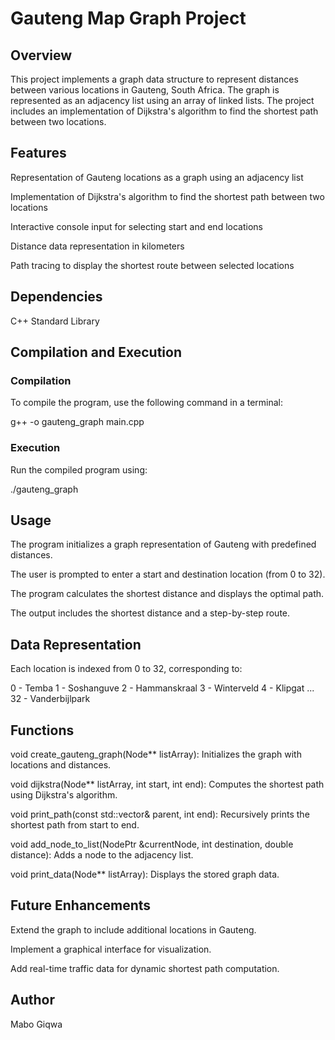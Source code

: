 # Gauteng Map Graph Project

## Overview

This project implements a graph data structure to represent distances between various locations in Gauteng, South Africa. The graph is represented as an adjacency list using an array of linked lists. The project includes an implementation of Dijkstra's algorithm to find the shortest path between two locations.

## Features

Representation of Gauteng locations as a graph using an adjacency list

Implementation of Dijkstra's algorithm to find the shortest path between two locations

Interactive console input for selecting start and end locations

Distance data representation in kilometers

Path tracing to display the shortest route between selected locations

## Dependencies

C++ Standard Library

## Compilation and Execution

### Compilation

To compile the program, use the following command in a terminal:

g++ -o gauteng_graph main.cpp

### Execution

Run the compiled program using:

./gauteng_graph

## Usage

The program initializes a graph representation of Gauteng with predefined distances.

The user is prompted to enter a start and destination location (from 0 to 32).

The program calculates the shortest distance and displays the optimal path.

The output includes the shortest distance and a step-by-step route.

## Data Representation

Each location is indexed from 0 to 32, corresponding to:

0 - Temba
1 - Soshanguve
2 - Hammanskraal
3 - Winterveld
4 - Klipgat
...
32 - Vanderbijlpark

## Functions

void create_gauteng_graph(Node** listArray): Initializes the graph with locations and distances.

void dijkstra(Node** listArray, int start, int end): Computes the shortest path using Dijkstra's algorithm.

void print_path(const std::vector& parent, int end): Recursively prints the shortest path from start to end.

void add_node_to_list(NodePtr &currentNode, int destination, double distance): Adds a node to the adjacency list.

void print_data(Node** listArray): Displays the stored graph data.

## Future Enhancements

Extend the graph to include additional locations in Gauteng.

Implement a graphical interface for visualization.

Add real-time traffic data for dynamic shortest path computation.

## Author

Mabo Giqwa

